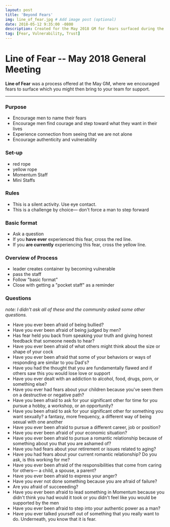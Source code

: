 ```yaml
---
layout: post
title: 'Beyond Fears'
img: line_of_fear.jpg # Add image post (optional)
date: 2018-05-12 9:35:00 -0800
description: Created for the May 2018 GM for fears surfaced during the meeting.
tag: [Fear, Vulnerability, Trust]
---
```

# Line of Fear -- May 2018 General Meeting

__Line of Fear__ was a process offered at the May GM, where we encouraged fears to surface which you might then bring to your team for support.

* * * 

### Purpose
- Encourage men to name their fears
- Encourage men find courage and step toward what they want in their lives
- Experience connection from seeing that we are not alone
- Encourage authenticity and vulnerability 

### Set-up
* red rope
* yellow rope
* Momentum Staff
* Mini Staffs

### Rules
- This is a silent activity.  Use eye contact.
- This is a challenge by choice— don't force a man to step forward


### Basic format

* Ask a question
* If you **have ever** experienced this fear, cross the red line.
* If you **are currently** experiencing this fear, cross the yellow line.

### Overview of Process
* leader creates container by becoming vulnerable
* pass the staff
* Follow "basic format"
* Close with getting a "pocket staff" as a reminder 


### Questions
_note: I didn't ask all of these and the community asked some other questions._

- Have you ever been afraid of being bullied?
- Have you ever been afraid of being judged by men?
- Has fear held you back from speaking your truth and giving honest feedback that someone needs to hear?
- Have you ever been afraid of what others might think about the size or shape of your cock
- Have you ever been afraid that some of your behaviors or ways of responding are similar to you Dad's?
- Have you had the thought that you are fundamentally flawed and if others saw this you would lose love or support
- Have you ever dealt with an addiction to alcohol, food, drugs, porn, or something else?
- Have you ever had fears about your children because you've seen them on a destructive or negative path?
- Have you been afraid to ask for your significant other for time for you pursue a hobby, a workshop, or an opportunity?
- Have you been afraid to ask for your significant other for something you want sexually?  a fantasy, more frequency, a different way of being sexual with one another
- Have you ever been afraid to pursue a different career, job or position?
- Have you ever been afraid of your economic situation?
- Have you ever been afraid to pursue a romantic relationship because of something about you that you are ashamed of?
- Have you had fears about your retirement or issues related to aging?
- Have you had fears about your current romantic relationship?  Do you ask, is this working for me?
- Have you ever been afraid of the responsibilities that come from caring for others— a child, a spouse, a parent?
- Have you ever been afraid to express your anger?
- Have you ever not done something because you are afraid of failure?
- Are you afraid of succeeeding?
- Have you ever been afraid to lead something in Momentum because you didn't think you had would it took or you didn't feel like you would be supported by the men
- Have you ever been afraid to step into your authentic power as a man?
- Have you ever talked yourself out of something that you really want to do.  Underneath, you know that it is fear.